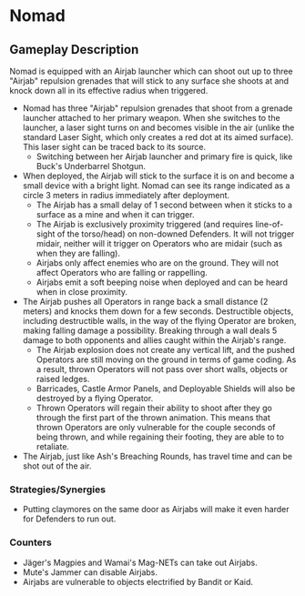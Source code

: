 # Nomad

## Gameplay Description

Nomad is equipped with an Airjab launcher which can shoot out up to three "Airjab" repulsion grenades that will stick to any surface she shoots at and knock down all in its effective radius when triggered.

- Nomad has three "Airjab" repulsion grenades that shoot from a grenade launcher attached to her primary weapon. When she switches to the launcher, a laser sight turns on and becomes visible in the air (unlike the standard Laser Sight, which only creates a red dot at its aimed surface). This laser sight can be traced back to its source.
  - Switching between her Airjab launcher and primary fire is quick, like Buck's Underbarrel Shotgun.
- When deployed, the Airjab will stick to the surface it is on and become a small device with a bright light. Nomad can see its range indicated as a circle 3 meters in radius immediately after deployment.
  - The Airjab has a small delay of 1 second between when it sticks to a surface as a mine and when it can trigger.
  - The Airjab is exclusively proximity triggered (and requires line-of-sight of the torso/head) on non-downed Defenders. It will not trigger midair, neither will it trigger on Operators who are midair (such as when they are falling).
  - Airjabs only affect enemies who are on the ground. They will not affect Operators who are falling or rappelling.
  - Airjabs emit a soft beeping noise when deployed and can be heard when in close proximity.
- The Airjab pushes all Operators in range back a small distance (2 meters) and knocks them down for a few seconds. Destructible objects, including destructible walls, in the way of the flying Operator are broken, making falling damage a possibility. Breaking through a wall deals 5 damage to both opponents and allies caught within the Airjab's range.
  - The Airjab explosion does not create any vertical lift, and the pushed Operators are still moving on the ground in terms of game coding. As a result, thrown Operators will not pass over short walls, objects or raised ledges.
  - Barricades, Castle Armor Panels, and Deployable Shields will also be destroyed by a flying Operator.
  - Thrown Operators will regain their ability to shoot after they go through the first part of the thrown animation. This means that thrown Operators are only vulnerable for the couple seconds of being thrown, and while regaining their footing, they are able to to retaliate.
- The Airjab, just like Ash's Breaching Rounds, has travel time and can be shot out of the air.

### Strategies/Synergies

- Putting claymores on the same door as Airjabs will make it even harder for Defenders to run out.

### Counters

- Jäger's Magpies and Wamai's Mag-NETs can take out Airjabs.
- Mute's Jammer can disable Airjabs.
- Airjabs are vulnerable to objects electrified by Bandit or Kaid.
